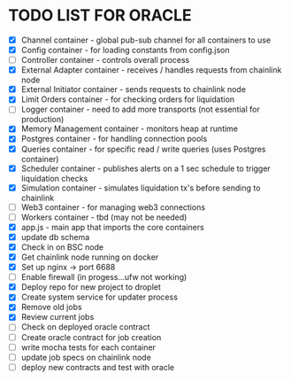 # TODO LIST FOR ORACLE
- [x] Channel container - global pub-sub channel for all containers to use
- [x] Config container - for loading constants from config.json
- [ ] Controller container - controls overall process
- [x] External Adapter container - receives / handles requests from chainlink node
- [x] External Initiator container - sends requests to chainlink node
- [x] Limit Orders container - for checking orders for liquidation
- [ ] Logger container - need to add more transports (not essential for production)
- [x] Memory Management container - monitors heap at runtime
- [x] Postgres container - for handling connection pools
- [x] Queries container - for specific read / write queries (uses Postgres container)
- [x] Scheduler container - publishes alerts on a 1 sec schedule to trigger liquidation checks
- [x] Simulation container - simulates liquidation tx's before sending to chainlink
- [ ] Web3 container - for managing web3 connections
- [ ] Workers container - tbd (may not be needed)
- [x] app.js - main app that imports the core containers
- [x] update db schema
- [x] Check in on BSC node
- [x] Get chainlink node running on docker
- [x] Set up nginx -> port 6688
- [ ] Enable firewall (in progess...ufw not working)
- [x] Deploy repo for new project to droplet
- [x] Create system service for updater process
- [x] Remove old jobs
- [x] Review current jobs
- [ ] Check on deployed oracle contract
- [ ] Create oracle contract for job creation
- [ ] write mocha tests for each container
- [ ] update job specs on chainlink node
- [ ] deploy new contracts and test with oracle